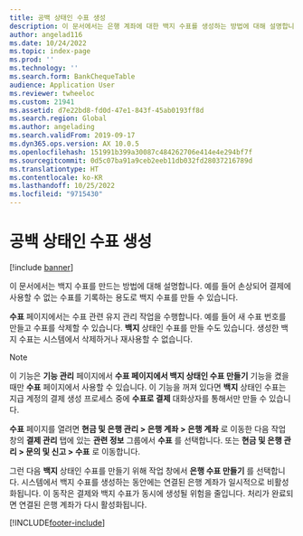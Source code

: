```yaml
---
title: 공백 상태인 수표 생성
description: 이 문서에서는 은행 계좌에 대한 백지 수표를 생성하는 방법에 대해 설명합니다.
author: angelad116
ms.date: 10/24/2022
ms.topic: index-page
ms.prod: ''
ms.technology: ''
ms.search.form: BankChequeTable
audience: Application User
ms.reviewer: twheeloc
ms.custom: 21941
ms.assetid: d7e22bd8-fd0d-47e1-843f-45ab0193ff8d
ms.search.region: Global
ms.author: angelading
ms.search.validFrom: 2019-09-17
ms.dyn365.ops.version: AX 10.0.5
ms.openlocfilehash: 151991b399a30087c484262706e414e4e294bf7f
ms.sourcegitcommit: 0d5c07ba91a9ceb2eeb11db032fd28037216789d
ms.translationtype: HT
ms.contentlocale: ko-KR
ms.lasthandoff: 10/25/2022
ms.locfileid: "9715430"
---
```

# <a name="create-checks-that-have-blank-status"></a>공백 상태인 수표 생성

[!include [banner](../includes/banner.md)]

이 문서에서는 백지 수표를 만드는 방법에 대해 설명합니다. 예를 들어 손상되어 결제에 사용할 수 없는 수표를 기록하는 용도로 백지 수표를 만들 수 있습니다.

**수표** 페이지에서는 수표 관련 유지 관리 작업을 수행합니다. 예를 들어 새 수표 번호를 만들고 수표를 삭제할 수 있습니다. **백지** 상태인 수표를 만들 수도 있습니다. 생성한 백지 수표는 시스템에서 삭제하거나 재사용할 수 없습니다.

> [!NOTE]
> 이 기능은 **기능 관리** 페이지에서 **수표 페이지에서 백지 상태인 수표 만들기** 기능을 켰을 때만 **수표** 페이지에서 사용할 수 있습니다. 이 기능을 꺼져 있다면 **백지** 상태인 수표는 지급 계정의 결제 생성 프로세스 중에 **수표로 결제** 대화상자를 통해서만 만들 수 있습니다.

**수표** 페이지를 열려면 **현금 및 은행 관리 \> 은행 계좌 \> 은행 계좌** 로 이동한 다음 작업 창의 **결제 관리** 탭에 있는 **관련 정보** 그룹에서 **수표** 를 선택합니다. 또는 **현금 및 은행 관리 \> 문의 및 신고 \> 수표** 로 이동합니다.

그런 다음 **백지** 상태인 수표를 만들기 위해 작업 창에서 **은행 수표 만들기** 를 선택합니다. 시스템에서 백지 수표를 생성하는 동안에는 연결된 은행 계좌가 일시적으로 비활성화됩니다. 이 동작은 결제와 백지 수표가 동시에 생성될 위험을 줄입니다. 처리가 완료되면 연결된 은행 계좌가 다시 활성화됩니다.


[!INCLUDE[footer-include](../../includes/footer-banner.md)]
